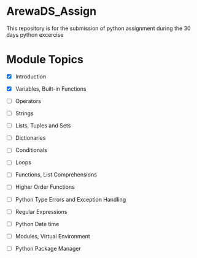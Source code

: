 # ArewaDS_Assign
This repository is for the submission of python assignment during the 30 days python excercise 
# Module	Topics
- [x]	Introduction
- [x]	Variables, Built-in Functions
- [ ]	Operators
- [ ]	Strings
- [ ]	Lists, Tuples and Sets
- [ ]	Dictionaries
- [ ]	Conditionals
- [ ]	Loops
- [ ]	Functions, List Comprehensions
- [ ]	Higher Order Functions
- [ ] Python Type Errors and Exception Handling
- [ ]	Regular Expressions
- [ ] Python Date time
- [ ]	Modules, Virtual Environment
- [ ] Python Package Manager

